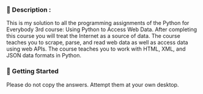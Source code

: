 ### :file_folder: Description : 
This is my solution to all the programming assignments of the Python for Everybody 3rd course: Using Python to Access Web Data. 
After completing this course you will treat the Internet as a source of data. 
The course teaches you to scrape, parse, and read web data as well as access data using web APIs. 
The course teaches you to work with HTML, XML, and JSON data formats in Python.  

### :pushpin: Getting Started 
Please do not copy the answers. Attempt them at your own desktop. 
